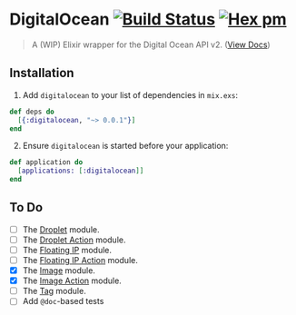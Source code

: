 # DigitalOcean [![Build Status](https://travis-ci.org/lukeed/elixir-digitalocean.svg?branch=master)](https://travis-ci.org/lukeed/elixir-digitalocean) [![Hex pm](http://img.shields.io/hexpm/v/digitalocean.svg?style=flat)](https://hex.pm/packages/digitalocean)

> A (WIP) Elixir wrapper for the Digital Ocean API v2. ([View Docs](https://hexdocs.pm/digitalocean/))

## Installation

1. Add `digitalocean` to your list of dependencies in `mix.exs`:

  ```elixir
  def deps do
    [{:digitalocean, "~> 0.0.1"}]
  end
  ```

2. Ensure `digitalocean` is started before your application:

  ```elixir
  def application do
    [applications: [:digitalocean]]
  end
  ```

## To Do

- [ ] The [Droplet](https://developers.digitalocean.com/documentation/v2/#droplets) module.
- [ ] The [Droplet Action](https://developers.digitalocean.com/documentation/v2/#droplet-actions) module.
- [ ] The [Floating IP](https://developers.digitalocean.com/documentation/v2/#floating-ips) module.
- [ ] The [Floating IP Action](https://developers.digitalocean.com/documentation/v2/#floating-ip-actions) module.
- [x] The [Image](https://developers.digitalocean.com/documentation/v2/#images) module.
- [x] The [Image Action](https://developers.digitalocean.com/documentation/v2/#image-actions) module.
- [ ] The [Tag](https://developers.digitalocean.com/documentation/v2/#tags) module.
- [ ] Add `@doc`-based tests
